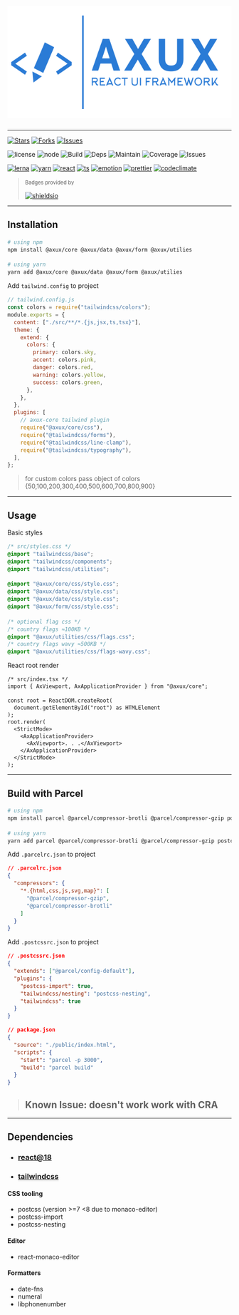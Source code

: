 # ![Logo](./assets/poster-dark.png)

---

[![Stars](https://img.shields.io/github/stars/adarshpastakia/axux.svg?logoColor=blue&style=social&logo=github "GitHub Stars")](https://github.com/adarshpastakia/axux/stargazers)
[![Forks](https://img.shields.io/github/forks/adarshpastakia/axux.svg?logoColor=blue&style=social&logo=github "GitHub Forks")](https://github.com/adarshpastakia/axux/network/members)
[![Issues](https://img.shields.io/github/issues/adarshpastakia/axux.svg?logoColor=blue&style=social&logo=github "GitHub Issues")](https://github.com/adarshpastakia/axux/issues)

![license](https://img.shields.io/badge/license-MIT-blue.svg?style=flat-square&labelColor=333&logo=none)
![node](https://img.shields.io/badge/node-≥15.0.0-blue.svg?style=flat-square&labelColor=333&logo=none)
![Build](https://img.shields.io/github/workflow/status/adarshpastakia/axux/Build%20and%20Deploy?style=flat-square&logo=github&labelColor=333&label=build)
![Deps](https://img.shields.io/librariesio/github/adarshpastakia/axux?style=flat-square&logo=libraries.io&logoColor=fff&labelColor=333&label=dependencies)
![Maintain](https://img.shields.io/codeclimate/maintainability/adarshpastakia/axux?style=flat-square&logo=code%20climate&labelColor=333&label=maintainability)
![Coverage](https://img.shields.io/codeclimate/coverage/adarshpastakia/axux?style=flat-square&logo=code%20climate&labelColor=333&label=coverage)
![Issues](https://img.shields.io/codeclimate/issues/adarshpastakia/axux?style=flat-square&logo=code%20climate&labelColor=333&label=issues)

[![lerna](https://img.shields.io/badge/lerna-677ef8.svg?style=flat-square&labelColor=333&logo=lerna)](https://lerna.js.org/)
[![yarn](https://img.shields.io/badge/yarn-2C8EBB.svg?style=flat-square&labelColor=333&logo=yarn)](https://yarnpkg.com/)
[![react](https://img.shields.io/badge/react-61DAFB.svg?style=flat-square&labelColor=333&logo=react)](http://reactjs.org/)
[![ts](https://img.shields.io/badge/typescript-3178C6.svg?style=flat-square&labelColor=333&logo=typescript)](https://typescriptlang.org/)
[![emotion](https://img.shields.io/badge/tailwindcss-06B6D4.svg?style=flat-square&labelColor=333&logo=tailwindcss)](https://tailwindcss.com/)
[![prettier](https://img.shields.io/badge/prettier-EA4C89.svg?style=flat-square&labelColor=333&logo=prettier)](https://prettier.io/)
[![codeclimate](https://img.shields.io/badge/code%20climate-272425.svg?style=flat-square&labelColor=333&logo=code%20climate)](http://codeclimate.com/)

> <small>Badges provided by</small>
>
> [![shieldsio](https://img.shields.io/badge/shields-io-111.svg?style=flat-square&logo=greenkeeper)](https://shields.io/)

---

## Installation

```bash
# using npm
npm install @axux/core @axux/data @axux/form @axux/utilies

# using yarn
yarn add @axux/core @axux/data @axux/form @axux/utilies
```

Add `tailwind.config` to project

```js
// tailwind.config.js
const colors = require("tailwindcss/colors");
module.exports = {
  content: ["./src/**/*.{js,jsx,ts,tsx}"],
  theme: {
    extend: {
      colors: {
        primary: colors.sky,
        accent: colors.pink,
        danger: colors.red,
        warning: colors.yellow,
        success: colors.green,
      },
    },
  },
  plugins: [
    // axux-core tailwind plugin
    require("@axux/core/css"),
    require("@tailwindcss/forms"),
    require("@tailwindcss/line-clamp"),
    require("@tailwindcss/typography"),
  ],
};
```

> for custom colors pass object of colors {50,100,200,300,400,500,600,700,800,900}

---

## Usage

Basic styles

```css
/* src/styles.css */
@import "tailwindcss/base";
@import "tailwindcss/components";
@import "tailwindcss/utilities";

@import "@axux/core/css/style.css";
@import "@axux/data/css/style.css";
@import "@axux/date/css/style.css";
@import "@axux/form/css/style.css";

/* optional flag css */
/* country flags ≈100KB */
@import "@axux/utilities/css/flags.css";
/* country flags wavy ≈500KB */
@import "@axux/utilities/css/flags-wavy.css";
```

React root render

```tsx
/* src/index.tsx */
import { AxViewport, AxApplicationProvider } from "@axux/core";

const root = ReactDOM.createRoot(
  document.getElementById("root") as HTMLElement
);
root.render(
  <StrictMode>
    <AxApplicationProvider>
      <AxViewport>. . .</AxViewport>
    </AxApplicationProvider>
  </StrictMode>
);
```

---

## Build with Parcel

```bash
# using npm
npm install parcel @parcel/compressor-brotli @parcel/compressor-gzip postcss postcss-import postcss-nesting --save-dev

# using yarn
yarn add parcel @parcel/compressor-brotli @parcel/compressor-gzip postcss postcss-import postcss-nesting --dev
```

Add `.parcelrc.json` to project

```json
// .parcelrc.json
{
  "compressors": {
    "*.{html,css,js,svg,map}": [
      "@parcel/compressor-gzip",
      "@parcel/compressor-brotli"
    ]
  }
}
```

Add `.postcssrc.json` to project

```json
// .postcssrc.json
{
  "extends": ["@parcel/config-default"],
  "plugins": {
    "postcss-import": true,
    "tailwindcss/nesting": "postcss-nesting",
    "tailwindcss": true
  }
}
```

```json
// package.json
{
  "source": "./public/index.html",
  "scripts": {
    "start": "parcel -p 3000",
    "build": "parcel build"
  }
}
```

> ## Known Issue: doesn't work work with CRA

---

## Dependencies

- ### [react@18](//reactjs.org)
- ### [tailwindcss](//tailwindcss.com)

#### CSS tooling

- postcss (version >=7 <8 due to monaco-editor)
- postcss-import
- postcss-nesting

#### Editor

- react-monaco-editor

#### Formatters

- date-fns
- numeral
- libphonenumber
